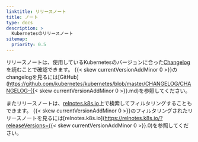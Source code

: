 ```yaml
---
linktitle: リリースノート
title: ノート
type: docs
description: >
  Kubernetesのリリースノート
sitemap:
  priority: 0.5
---
```


リリースノートは、使用しているKubernetesのバージョンに合った[Changelog](https://github.com/kubernetes/kubernetes/tree/master/CHANGELOG)を読むことで確認できます。
{{< skew currentVersionAddMinor 0 >}}のchangelogを見るには[GitHub](https://github.com/kubernetes/kubernetes/blob/master/CHANGELOG/CHANGELOG-{{< skew currentVersionAddMinor 0 >}}.md)を参照してください。

またリリースノートは、[relnotes.k8s.io](https://relnotes.k8s.io)上で検索してフィルタリングすることもできます。
{{< skew currentVersionAddMinor 0 >}}のフィルタリングされたリリースノートを見るには[relnotes.k8s.io](https://relnotes.k8s.io/?releaseVersions={{< skew currentVersionAddMinor 0 >}}.0)を参照してください。
